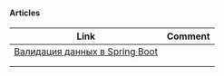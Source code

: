
#### Articles
| Link | Comment |
| ---- | ------- |
|[Валидация данных в Spring Boot](https://struchkov.dev/blog/ru/spring-boot-validation/)      |         |
|      |         |
|      |         |


